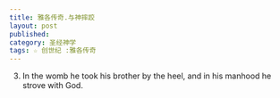 ```yaml
---
title: 雅各传奇.与神摔跤
layout: post
published:
category: 圣经神学
tags: ☆ 创世纪 :雅各传奇
---
```


3) ​​​​​​​​In the womb he took his brother by the heel, and in his manhood he strove with God.

